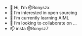 - 👋 Hi, I’m @Ronyszx
- 👀 I’m interested in open sourcing
- 🌱 I’m currently learning AIML
- 💞️ I’m looking to collaborate on ...
- 📫 insta @Ronysz7

<!---
Ronyszx/Ronyszx is a ✨ special ✨ repository because its `README.md` (this file) appears on your GitHub profile.
You can click the Preview link to take a look at your changes.
--->
